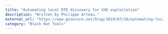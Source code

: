 ```yaml
---
title: "Automating local DTD discovery for XXE exploitation"
description: "Written by Philippe Arteau."
external_url: "https://www.gosecure.net/blog/2019/07/16/automating-local-dtd-discovery-for-xxe-exploitation"
category: "Black Hat Tools"
---
```

